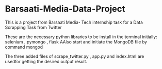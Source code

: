 # Barsaati-Media-Data-Project
This is a project from Barsaati Media- Tech internship task for a Data Scrapping Task from Twitter

These are the necessary python libraries to be install in the terminal initially: selenium , pymongo , flask
AAlso start and initiate the MongoDB file by command mongod

The three added files of scrape_twitter.py , app.py and index.html are usedfor getting the desired output result.
